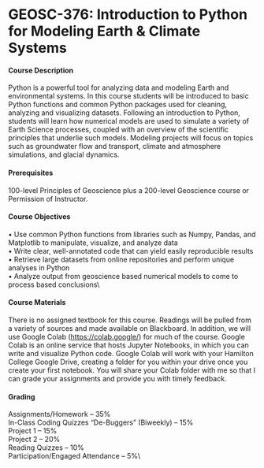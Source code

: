# GEOSC-376: Introduction to Python for Modeling Earth & Climate Systems 

#### Course Description
Python is a powerful tool for analyzing data and modeling Earth and environmental systems. In this course students will be introduced to basic Python functions and common Python packages used for cleaning, analyzing and visualizing datasets. Following an introduction to Python, students will learn how numerical models are used to simulate a variety of Earth Science processes, coupled with an overview of the scientific principles that underlie such models. Modeling projects will focus on topics such as groundwater flow and transport, climate and atmosphere simulations, and glacial dynamics.

#### Prerequisites
100-level Principles of Geoscience plus a 200-level Geoscience course or Permission of Instructor. 

#### Course Objectives
•	Use common Python functions from libraries such as Numpy, Pandas, and Matplotlib to manipulate, visualize, and analyze data\
•	Write clear, well-annotated code that can yield easily reproducible results\
•	Retrieve large datasets from online repositories and perform unique analyses in Python\
•	Analyze output from geoscience based numerical models to come to process based conclusions\

#### Course Materials
There is no assigned textbook for this course. Readings will be pulled from a variety of sources and made available on Blackboard. In addition, we will use Google Colab (https://colab.google/) for much of the course. Google Colab is an online service that hosts Jupyter Notebooks, in which you can write and visualize Python code. Google Colab will work with your Hamilton College Google Drive, creating a folder for you within your drive once you create your first notebook. You will share your Colab folder with me so that I can grade your assignments and provide you with timely feedback.

#### Grading
Assignments/Homework – 35%\
In-Class Coding Quizzes “De-Buggers” (Biweekly) – 15%\
Project 1 – 15%\
Project 2 – 20%\
Reading Quizzes – 10%\
Participation/Engaged Attendance – 5%\
